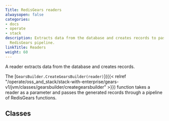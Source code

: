 ```yaml
---
Title: RedisGears readers
alwaysopen: false
categories:
- docs
- operate
- stack
description: Extracts data from the database and creates records to pass through a
  RedisGears pipeline.
linkTitle: Readers
weight: 60
---
```


A reader extracts data from the database and creates records.

The [`GearsBuilder.CreateGearsBuilder(reader)`]({{< relref "/operate/oss_and_stack/stack-with-enterprise/gears-v1/jvm/classes/gearsbuilder/creategearsbuilder" >}}) function takes a reader as a parameter and passes the generated records through a pipeline of RedisGears functions.

## Classes

